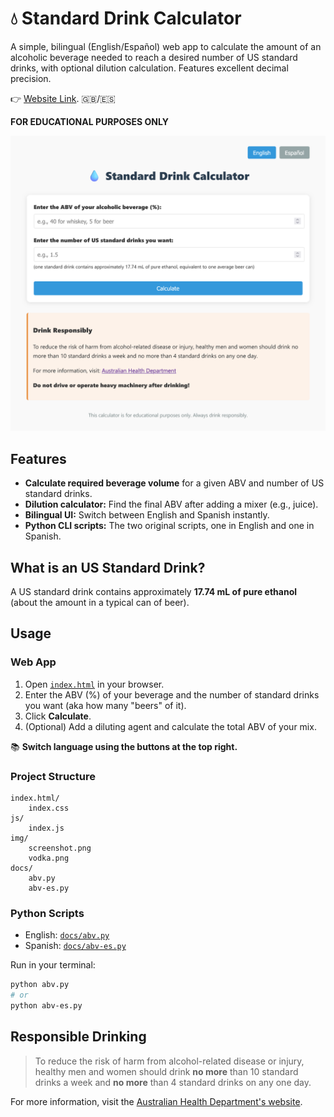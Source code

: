 # 💧 Standard Drink Calculator

A simple, bilingual (English/Español) web app to calculate the amount of an alcoholic beverage needed to reach a desired number of US standard drinks, with optional dilution calculation. Features excellent decimal precision.

👉 [Website Link](https://neutrovertido.github.io/standard-drink-calculator/). 🇬🇧/🇪🇸

**FOR EDUCATIONAL PURPOSES ONLY**

![Screenshot](img/screenshot.png)

## Features

- **Calculate required beverage volume** for a given ABV and number of US standard drinks.
- **Dilution calculator:** Find the final ABV after adding a mixer (e.g., juice).
- **Bilingual UI:** Switch between English and Spanish instantly.
- **Python CLI scripts:** The two original scripts, one in English and one in Spanish.

## What is an US Standard Drink?

A US standard drink contains approximately **17.74 mL of pure ethanol** (about the amount in a typical can of beer).

## Usage

### Web App

1. Open [`index.html`](index.html) in your browser.
2. Enter the ABV (%) of your beverage and the number of standard drinks you want (aka how many "beers" of it).
3. Click **Calculate**.
4. (Optional) Add a diluting agent and calculate the total ABV of your mix.

📚 **Switch language using the buttons at the top right.**

### Project Structure
```
index.html/
    index.css
js/
    index.js
img/
    screenshot.png
    vodka.png
docs/
    abv.py
    abv-es.py
```

### Python Scripts

- English: [`docs/abv.py`](docs/abv.py)
- Spanish: [`docs/abv-es.py`](docs/abv-es.py)

Run in your terminal:

```sh
python abv.py
# or
python abv-es.py
```


## Responsible Drinking
> To reduce the risk of harm from alcohol-related disease or injury, healthy men and women should drink **no more** than 10 standard drinks a week and **no more** than 4 standard drinks on any one day.

For more information, visit the [Australian Health Department's website](https://www.health.gov.au/topics/alcohol/about-alcohol/how-much-alcohol-is-safe-to-drink).
